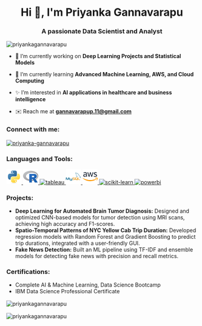 <h1 align="center">Hi 👋, I'm Priyanka Gannavarapu</h1>
<h3 align="center">A passionate Data Scientist and Analyst</h3>

<p align="left"> <img src="https://komarev.com/ghpvc/?username=gannavarapu-priya&label=Profile%20views&color=0e75b6&style=flat" alt="priyankagannavarapu" /> </p>

- 🔧 I’m currently working on **Deep Learning Projects and Statistical Models**

- 🌱 I’m currently learning **Advanced Machine Learning, AWS, and Cloud Computing**

- ✨ I’m interested in **AI applications in healthcare and business intelligence**

- ✉️ Reach me at **gannavarapup.11@gmail.com**

<h3 align="left">Connect with me:</h3>
<p align="left">
<a href="https://www.linkedin.com/in/priyanka-gannavarapu" target="_blank"><img align="center" src="https://cdn.jsdelivr.net/npm/simple-icons@3.13.0/icons/linkedin.svg" alt="priyanka-gannavarapu" height="30" width="40" /></a>
</p>

<h3 align="left">Languages and Tools:</h3>
<p align="left"> 
  <a href="https://www.python.org" target="_blank" rel="noreferrer"> <img src="https://raw.githubusercontent.com/devicons/devicon/master/icons/python/python-original.svg" alt="python" width="40" height="40"/> </a> 
  <a href="https://www.r-project.org/" target="_blank" rel="noreferrer"> <img src="https://raw.githubusercontent.com/devicons/devicon/master/icons/r/r-original.svg" alt="r" width="40" height="40"/> </a> 
  <a href="https://www.tableau.com/" target="_blank" rel="noreferrer"> <img src="https://upload.wikimedia.org/wikipedia/commons/4/4b/Tableau_Logo.png" alt="tableau" width="60" height="40"/> </a> 
  <a href="https://www.mysql.com/" target="_blank" rel="noreferrer"> <img src="https://raw.githubusercontent.com/devicons/devicon/master/icons/mysql/mysql-original-wordmark.svg" alt="sql" width="40" height="40"/> </a> 
  <a href="https://aws.amazon.com/" target="_blank" rel="noreferrer"> <img src="https://raw.githubusercontent.com/devicons/devicon/master/icons/amazonwebservices/amazonwebservices-original-wordmark.svg" alt="aws" width="40" height="40"/> </a>
  <a href="https://scikit-learn.org/" target="_blank" rel="noreferrer"> <img src="https://raw.githubusercontent.com/scikit-learn/scikit-learn/main/doc/logos/scikit-learn-logo.png" alt="scikit-learn" width="40" height="40"/> </a>
  <a href="https://powerbi.microsoft.com/" target="_blank" rel="noreferrer"> <img src="https://raw.githubusercontent.com/microsoft/PowerBI-Icons/main/SVG/Desktop.svg" alt="powerbi" width="40" height="40"/> </a>
</p>

<h3 align="left">Projects:</h3>
<ul>
  <li><strong>Deep Learning for Automated Brain Tumor Diagnosis:</strong> Designed and optimized CNN-based models for tumor detection using MRI scans, achieving high accuracy and F1-scores.</li>
  <li><strong>Spatio-Temporal Patterns of NYC Yellow Cab Trip Duration:</strong> Developed regression models with Random Forest and Gradient Boosting to predict trip durations, integrated with a user-friendly GUI.</li>
  <li><strong>Fake News Detection:</strong> Built an ML pipeline using TF-IDF and ensemble models for detecting fake news with precision and recall metrics.</li>
</ul>

<h3 align="left">Certifications:</h3>
<ul>
  <li>Complete AI & Machine Learning, Data Science Bootcamp</li>
  <li>IBM Data Science Professional Certificate</li>
</ul>

<p><img align="center" src="https://github-readme-stats.vercel.app/api/top-langs?username=gannavarapu-priya&show_icons=true&locale=en&layout=compact" alt="priyankagannavarapu" /></p>
<p><img align="center" src="https://github-readme-stats.vercel.app/api?username=gannavarapu-priya&show_icons=true&locale=en" alt="priyankagannavarapu" /></p>
